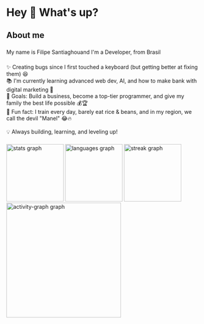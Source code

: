 <h1 align="left">Hey 👋 What's up?</h1>

###

<h2 align="left">About me</h2>

###

<p align="left">My name is Filipe Santiaghouand I'm a Developer, from Brasil</p>

###

<p align="left">✨ Creating bugs since I first touched a keyboard (but getting better at fixing them) 😆<br>📚 I'm currently learning advanced web dev, AI, and how to make bank with digital marketing 🚀<br>🎯 Goals: Build a business, become a top-tier programmer, and give my family the best life possible 💰🏆<br>🎲 Fun fact: I train every day, barely eat rice & beans, and in my region, we call the devil "Manel" 😂🔥<br><br>💡 Always building, learning, and leveling up!</p>

###

<div align="left">
  <img src="https://github-readme-stats.vercel.app/api?username=SantiaGhou&hide_title=true&hide_rank=false&show_icons=true&include_all_commits=true&count_private=true&disable_animations=false&theme=dark&locale=en&hide_border=true&order=1" height="150" alt="stats graph"  />
  <img src="https://github-readme-stats.vercel.app/api/top-langs?username=SantiaGhou&locale=en&hide_title=false&layout=compact&card_width=320&langs_count=5&theme=dark&hide_border=true&order=2" height="150" alt="languages graph"  />
  <img src="https://streak-stats.demolab.com?user=SantiaGhou&locale=en&mode=daily&theme=dark&hide_border=false&border_radius=5&order=3" height="150" alt="streak graph"  />
  <img src="https://github-readme-activity-graph.vercel.app/graph?username=SantiaGhou&radius=16&theme=github-dark&area=true&order=5&hide_border=true" height="300" alt="activity-graph graph"  />
</div>

###
